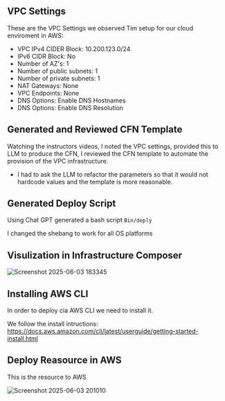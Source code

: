 ## VPC Settings 

These are the VPC Settings we observed Tim setup for our cloud enviroment in AWS:

- VPC IPv4 CIDER Block: 10.200.123.0/24
- IPv6 CIDR Block: No
- Number of AZ's: 1
- Number of public subnets: 1
- Number of private subnets: 1
- NAT Gateways: None
- VPC Endpoints: None
- DNS Options: Enable DNS Hostnames
- DNS Options: Enable DNS Resolution 

## Generated and Reviewed CFN Template

Watching the instructors videos, I noted the VPC settings, provided this to LLM  to produce the CFN, I reviewed the CFN template to automate the provision of the VPC infrastructure.

- I had to ask the LLM to refactor the parameters so that it would not hardcode values and the template is more reasonable. 

## Generated Deploy Script

Using Chat GPT generated a bash script `Bin/deply`  

I changed the shebang to work for all OS platforms

## Visulization in Infrastructure Composer 

![Screenshot 2025-06-03 183345](https://github.com/user-attachments/assets/356c5273-aa92-4dc1-9e6c-2f176589e682)


## Installing AWS CLI 

In order to deploy cia AWS CLI we need to install it.

We follow the install intructions:
https://docs.aws.amazon.com/cli/latest/userguide/getting-started-install.html

## Deploy Reasource in AWS 

This is the resource to AWS

![Screenshot 2025-06-03 201010](https://github.com/user-attachments/assets/ff766c25-fd8b-4c13-899e-62a0426df39e)

